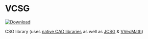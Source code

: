 # VCSG

[ ![Download](https://api.bintray.com/packages/miho/JCSG/VCSG/images/download.svg) ](https://bintray.com/miho/JCSG/VCSG/_latestVersion)

CSG library (uses [native CAD libraries](https://github.com/miho/OCC-CSG) as well as [JCSG](https://github.com/miho/JCSG) &amp; [VVecMath](https://github.com/miho/VVecMath))
